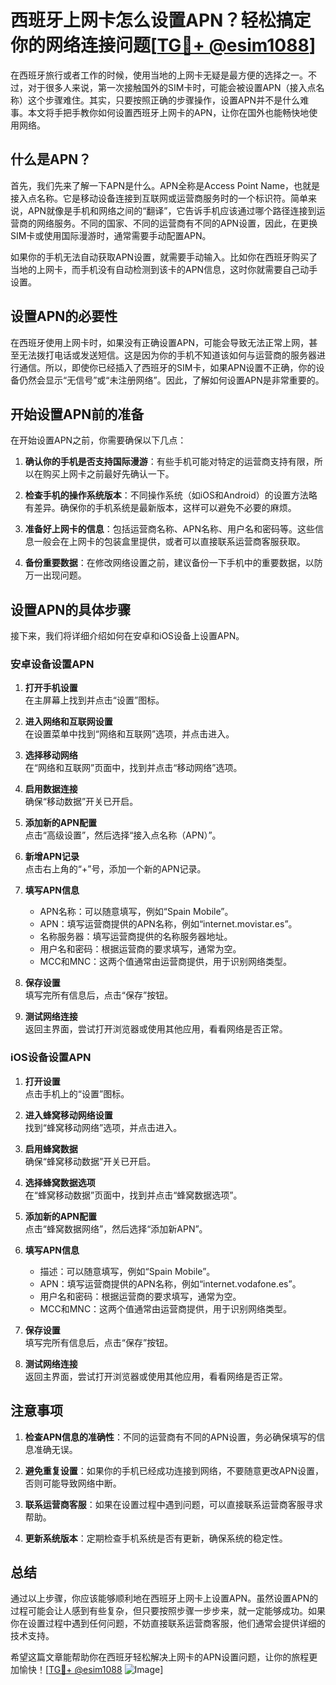 # 西班牙上网卡怎么设置APN？轻松搞定你的网络连接问题[[TG💪+ @esim1088](https://t.me/s/esim1088)]

在西班牙旅行或者工作的时候，使用当地的上网卡无疑是最方便的选择之一。不过，对于很多人来说，第一次接触国外的SIM卡时，可能会被设置APN（接入点名称）这个步骤难住。其实，只要按照正确的步骤操作，设置APN并不是什么难事。本文将手把手教你如何设置西班牙上网卡的APN，让你在国外也能畅快地使用网络。

## 什么是APN？

首先，我们先来了解一下APN是什么。APN全称是Access Point Name，也就是接入点名称。它是移动设备连接到互联网或运营商服务时的一个标识符。简单来说，APN就像是手机和网络之间的“翻译”，它告诉手机应该通过哪个路径连接到运营商的网络服务。不同的国家、不同的运营商有不同的APN设置，因此，在更换SIM卡或使用国际漫游时，通常需要手动配置APN。

如果你的手机无法自动获取APN设置，就需要手动输入。比如你在西班牙购买了当地的上网卡，而手机没有自动检测到该卡的APN信息，这时你就需要自己动手设置。

## 设置APN的必要性

在西班牙使用上网卡时，如果没有正确设置APN，可能会导致无法正常上网，甚至无法拨打电话或发送短信。这是因为你的手机不知道该如何与运营商的服务器进行通信。所以，即使你已经插入了西班牙的SIM卡，如果APN设置不正确，你的设备仍然会显示“无信号”或“未注册网络”。因此，了解如何设置APN是非常重要的。

## 开始设置APN前的准备

在开始设置APN之前，你需要确保以下几点：

1. **确认你的手机是否支持国际漫游**：有些手机可能对特定的运营商支持有限，所以在购买上网卡之前最好先确认一下。
   
2. **检查手机的操作系统版本**：不同操作系统（如iOS和Android）的设置方法略有差异。确保你的手机系统是最新版本，这样可以避免不必要的麻烦。

3. **准备好上网卡的信息**：包括运营商名称、APN名称、用户名和密码等。这些信息一般会在上网卡的包装盒里提供，或者可以直接联系运营商客服获取。

4. **备份重要数据**：在修改网络设置之前，建议备份一下手机中的重要数据，以防万一出现问题。

## 设置APN的具体步骤

接下来，我们将详细介绍如何在安卓和iOS设备上设置APN。

### 安卓设备设置APN

1. **打开手机设置**  
   在主屏幕上找到并点击“设置”图标。

2. **进入网络和互联网设置**  
   在设置菜单中找到“网络和互联网”选项，并点击进入。

3. **选择移动网络**  
   在“网络和互联网”页面中，找到并点击“移动网络”选项。

4. **启用数据连接**  
   确保“移动数据”开关已开启。

5. **添加新的APN配置**  
   点击“高级设置”，然后选择“接入点名称（APN）”。

6. **新增APN记录**  
   点击右上角的“+”号，添加一个新的APN记录。

7. **填写APN信息**  
   - APN名称：可以随意填写，例如“Spain Mobile”。
   - APN：填写运营商提供的APN名称，例如“internet.movistar.es”。
   - 名称服务器：填写运营商提供的名称服务器地址。
   - 用户名和密码：根据运营商的要求填写，通常为空。
   - MCC和MNC：这两个值通常由运营商提供，用于识别网络类型。

8. **保存设置**  
   填写完所有信息后，点击“保存”按钮。

9. **测试网络连接**  
   返回主界面，尝试打开浏览器或使用其他应用，看看网络是否正常。

### iOS设备设置APN

1. **打开设置**  
   点击手机上的“设置”图标。

2. **进入蜂窝移动网络设置**  
   找到“蜂窝移动网络”选项，并点击进入。

3. **启用蜂窝数据**  
   确保“蜂窝移动数据”开关已开启。

4. **选择蜂窝数据选项**  
   在“蜂窝移动数据”页面中，找到并点击“蜂窝数据选项”。

5. **添加新的APN配置**  
   点击“蜂窝数据网络”，然后选择“添加新APN”。

6. **填写APN信息**  
   - 描述：可以随意填写，例如“Spain Mobile”。
   - APN：填写运营商提供的APN名称，例如“internet.vodafone.es”。
   - 用户名和密码：根据运营商的要求填写，通常为空。
   - MCC和MNC：这两个值通常由运营商提供，用于识别网络类型。

7. **保存设置**  
   填写完所有信息后，点击“保存”按钮。

8. **测试网络连接**  
   返回主界面，尝试打开浏览器或使用其他应用，看看网络是否正常。

## 注意事项

1. **检查APN信息的准确性**：不同的运营商有不同的APN设置，务必确保填写的信息准确无误。

2. **避免重复设置**：如果你的手机已经成功连接到网络，不要随意更改APN设置，否则可能导致网络中断。

3. **联系运营商客服**：如果在设置过程中遇到问题，可以直接联系运营商客服寻求帮助。

4. **更新系统版本**：定期检查手机系统是否有更新，确保系统的稳定性。

## 总结

通过以上步骤，你应该能够顺利地在西班牙上网卡上设置APN。虽然设置APN的过程可能会让人感到有些复杂，但只要按照步骤一步步来，就一定能够成功。如果你在设置过程中遇到任何问题，不妨直接联系运营商客服，他们通常会提供详细的技术支持。

希望这篇文章能帮助你在西班牙轻松解决上网卡的APN设置问题，让你的旅程更加愉快！[[TG💪+ @esim1088](https://t.me/s/esim1088) ![Image](https://i.postimg.cc/4NQfJmqS/Snipaste-2025-05-13-00-14-12.png)]